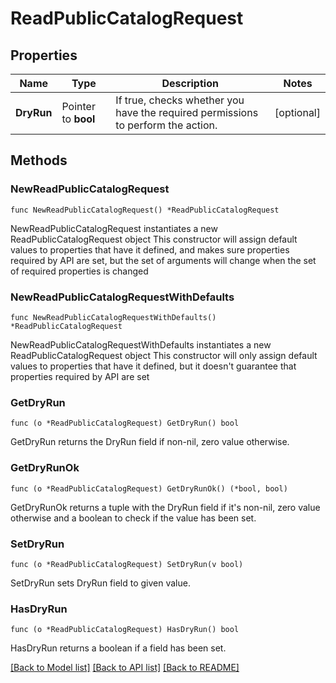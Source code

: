 # ReadPublicCatalogRequest

## Properties

Name | Type | Description | Notes
------------ | ------------- | ------------- | -------------
**DryRun** | Pointer to **bool** | If true, checks whether you have the required permissions to perform the action. | [optional] 

## Methods

### NewReadPublicCatalogRequest

`func NewReadPublicCatalogRequest() *ReadPublicCatalogRequest`

NewReadPublicCatalogRequest instantiates a new ReadPublicCatalogRequest object
This constructor will assign default values to properties that have it defined,
and makes sure properties required by API are set, but the set of arguments
will change when the set of required properties is changed

### NewReadPublicCatalogRequestWithDefaults

`func NewReadPublicCatalogRequestWithDefaults() *ReadPublicCatalogRequest`

NewReadPublicCatalogRequestWithDefaults instantiates a new ReadPublicCatalogRequest object
This constructor will only assign default values to properties that have it defined,
but it doesn't guarantee that properties required by API are set

### GetDryRun

`func (o *ReadPublicCatalogRequest) GetDryRun() bool`

GetDryRun returns the DryRun field if non-nil, zero value otherwise.

### GetDryRunOk

`func (o *ReadPublicCatalogRequest) GetDryRunOk() (*bool, bool)`

GetDryRunOk returns a tuple with the DryRun field if it's non-nil, zero value otherwise
and a boolean to check if the value has been set.

### SetDryRun

`func (o *ReadPublicCatalogRequest) SetDryRun(v bool)`

SetDryRun sets DryRun field to given value.

### HasDryRun

`func (o *ReadPublicCatalogRequest) HasDryRun() bool`

HasDryRun returns a boolean if a field has been set.


[[Back to Model list]](../README.md#documentation-for-models) [[Back to API list]](../README.md#documentation-for-api-endpoints) [[Back to README]](../README.md)


